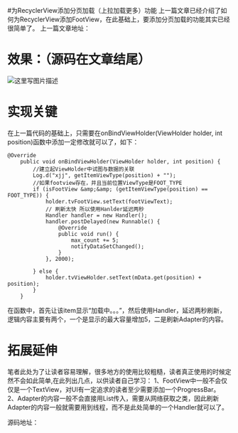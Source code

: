 #为RecyclerView添加分页加载（上拉加载更多）功能
上一篇文章已经介绍了如何为RecyclerView添加FootView，在此基础上，要添加分页加载的功能其实已经很简单了。 上一篇文章地址：

# 效果：（源码在文章结尾）

<img src="https://imgconvert.csdnimg.cn/aHR0cDovL2ltZy5ibG9nLmNzZG4ubmV0LzIwMTYxMDExMTUzNTQ2Mzg1" alt="这里写图片描述">

# 实现关键

在上一篇代码的基础上，只需要在onBindViewHolder(ViewHolder holder, int position)函数中添加一定修改就可以了，如下：

```
@Override
    public void onBindViewHolder(ViewHolder holder, int position) {
        //建立起ViewHolder中试图与数据的关联
        Log.d("xjj", getItemViewType(position) + "");
        //如果footview存在，并且当前位置ViewType是FOOT_TYPE
        if (isFootView &amp;&amp; (getItemViewType(position) == FOOT_TYPE)) {
            holder.tvFootView.setText(footViewText);
            // 刷新太快 所以使用Hanlder延迟两秒
            Handler handler = new Handler();
            handler.postDelayed(new Runnable() {
                @Override
                public void run() {
                    max_count += 5;
                    notifyDataSetChanged();
                }
            }, 2000);

        } else {
            holder.tvViewHolder.setText(mData.get(position) + position);
        }
    }

```

在函数中，首先让该item显示“加载中。。。”，然后使用Handler，延迟两秒刷新，逻辑内容主要有两个，一个是显示的最大容量增加5，二是刷新Adapter的内容。

# 拓展延伸

笔者此处为了让读者容易理解，很多地方的使用比较粗糙，读者真正使用的时候定然不会如此简单,在此列出几点，以供读者自己学习： 1、FootView中一般不会仅仅是一个TextView，对UI有一定追求的读者至少需要添加一个ProgressBar。 2、Adapter的内容一般不会直接用List传入，需要从网络获取之类，因此刷新Adapter的内容一般就需要用到线程，而不是此处简单的一个Handler就可以了。

源码地址：
